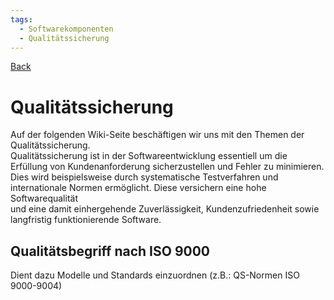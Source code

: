```yaml
---
tags:
  - Softwarekomponenten
  - Qualitätssicherung
---
```

[Back](Uebersicht%20der%20Softwarekomponenten%20Themen.md)
# Qualitätssicherung
Auf der folgenden Wiki-Seite beschäftigen wir uns mit den Themen der Qualitätssicherung.  
Qualitätssicherung ist in der Softwareentwicklung essentiell um die Erfüllung von Kundenanforderung sicherzustellen und Fehler zu minimieren.  
Dies wird beispielsweise durch systematische Testverfahren und internationale Normen ermöglicht. Diese versichern eine hohe Softwarequalität  
und eine damit einhergehende Zuverlässigkeit, Kundenzufriedenheit sowie langfristig funktionierende Software.

## Qualitätsbegriff nach ISO 9000  
Dient dazu Modelle und Standards einzuordnen (z.B.: QS-Normen ISO 9000-9004)